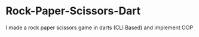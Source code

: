 # Rock-Paper-Scissors-Dart
I made a rock paper scissors game in darts (CLI Based) and implement OOP
